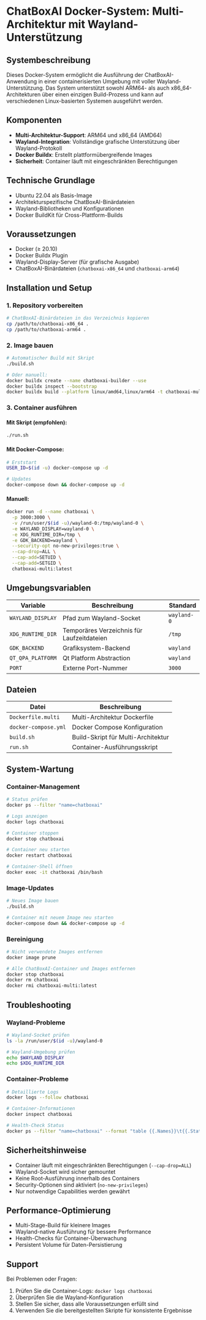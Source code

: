 # ChatBoxAI Docker-System: Multi-Architektur mit Wayland-Unterstützung

## Systembeschreibung

Dieses Docker-System ermöglicht die Ausführung der ChatBoxAI-Anwendung in einer containerisierten Umgebung mit voller Wayland-Unterstützung. Das System unterstützt sowohl ARM64- als auch x86_64-Architekturen über einen einzigen Build-Prozess und kann auf verschiedenen Linux-basierten Systemen ausgeführt werden.

## Komponenten

- **Multi-Architektur-Support**: ARM64 und x86_64 (AMD64)
- **Wayland-Integration**: Vollständige grafische Unterstützung über Wayland-Protokoll
- **Docker Buildx**: Erstellt plattformübergreifende Images
- **Sicherheit**: Container läuft mit eingeschränkten Berechtigungen

## Technische Grundlage

- Ubuntu 22.04 als Basis-Image
- Architekturspezifische ChatBoxAI-Binärdateien
- Wayland-Bibliotheken und Konfigurationen
- Docker BuildKit für Cross-Plattform-Builds

## Voraussetzungen

- Docker (≥ 20.10)
- Docker Buildx Plugin
- Wayland-Display-Server (für grafische Ausgabe)
- ChatBoxAI-Binärdateien (`chatboxai-x86_64` und `chatboxai-arm64`)

## Installation und Setup

### 1. Repository vorbereiten

```bash
# ChatBoxAI-Binärdateien in das Verzeichnis kopieren
cp /path/to/chatboxai-x86_64 .
cp /path/to/chatboxai-arm64 .
```

### 2. Image bauen

```bash
# Automatischer Build mit Skript
./build.sh

# Oder manuell:
docker buildx create --name chatboxai-builder --use
docker buildx inspect --bootstrap
docker buildx build --platform linux/amd64,linux/arm64 -t chatboxai-multi:latest -f Dockerfile.multi --load .
```

### 3. Container ausführen

#### Mit Skript (empfohlen):
```bash
./run.sh
```

#### Mit Docker-Compose:
```bash
# Erststart
USER_ID=$(id -u) docker-compose up -d

# Updates
docker-compose down && docker-compose up -d
```

#### Manuell:
```bash
docker run -d --name chatboxai \
  -p 3000:3000 \
  -v /run/user/$(id -u)/wayland-0:/tmp/wayland-0 \
  -e WAYLAND_DISPLAY=wayland-0 \
  -e XDG_RUNTIME_DIR=/tmp \
  -e GDK_BACKEND=wayland \
  --security-opt no-new-privileges:true \
  --cap-drop=ALL \
  --cap-add=SETUID \
  --cap-add=SETGID \
  chatboxai-multi:latest
```

## Umgebungsvariablen

| Variable | Beschreibung | Standard |
|----------|-------------|----------|
| `WAYLAND_DISPLAY` | Pfad zum Wayland-Socket | `wayland-0` |
| `XDG_RUNTIME_DIR` | Temporäres Verzeichnis für Laufzeitdateien | `/tmp` |
| `GDK_BACKEND` | Grafiksystem-Backend | `wayland` |
| `QT_QPA_PLATFORM` | Qt Platform Abstraction | `wayland` |
| `PORT` | Externe Port-Nummer | `3000` |

## Dateien

| Datei | Beschreibung |
|-------|-------------|
| `Dockerfile.multi` | Multi-Architektur Dockerfile |
| `docker-compose.yml` | Docker Compose Konfiguration |
| `build.sh` | Build-Skript für Multi-Architektur |
| `run.sh` | Container-Ausführungsskript |

## System-Wartung

### Container-Management
```bash
# Status prüfen
docker ps --filter "name=chatboxai"

# Logs anzeigen
docker logs chatboxai

# Container stoppen
docker stop chatboxai

# Container neu starten
docker restart chatboxai

# Container-Shell öffnen
docker exec -it chatboxai /bin/bash
```

### Image-Updates
```bash
# Neues Image bauen
./build.sh

# Container mit neuem Image neu starten
docker-compose down && docker-compose up -d
```

### Bereinigung
```bash
# Nicht verwendete Images entfernen
docker image prune

# Alle ChatBoxAI-Container und Images entfernen
docker stop chatboxai
docker rm chatboxai
docker rmi chatboxai-multi:latest
```

## Troubleshooting

### Wayland-Probleme
```bash
# Wayland-Socket prüfen
ls -la /run/user/$(id -u)/wayland-0

# Wayland-Umgebung prüfen
echo $WAYLAND_DISPLAY
echo $XDG_RUNTIME_DIR
```

### Container-Probleme
```bash
# Detaillierte Logs
docker logs --follow chatboxai

# Container-Informationen
docker inspect chatboxai

# Health-Check Status
docker ps --filter "name=chatboxai" --format "table {{.Names}}\t{{.Status}}"
```

## Sicherheitshinweise

- Container läuft mit eingeschränkten Berechtigungen (`--cap-drop=ALL`)
- Wayland-Socket wird sicher gemountet
- Keine Root-Ausführung innerhalb des Containers
- Security-Optionen sind aktiviert (`no-new-privileges`)
- Nur notwendige Capabilities werden gewährt

## Performance-Optimierung

- Multi-Stage-Build für kleinere Images
- Wayland-native Ausführung für bessere Performance
- Health-Checks für Container-Überwachung
- Persistent Volume für Daten-Persistierung

## Support

Bei Problemen oder Fragen:

1. Prüfen Sie die Container-Logs: `docker logs chatboxai`
2. Überprüfen Sie die Wayland-Konfiguration
3. Stellen Sie sicher, dass alle Voraussetzungen erfüllt sind
4. Verwenden Sie die bereitgestellten Skripte für konsistente Ergebnisse
